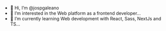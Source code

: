 - 👋 Hi, I’m @jospgaleano
- 👀 I’m interested in the Web platform as a frontend developer...
- 🌱 I’m currently learning Web development with React, Sass, NextJs and TS...

<!---
jospgaleano/jospgaleano is a ✨ special ✨ repository because its `README.md` (this file) appears on your GitHub profile.
You can click the Preview link to take a look at your changes.
--->
